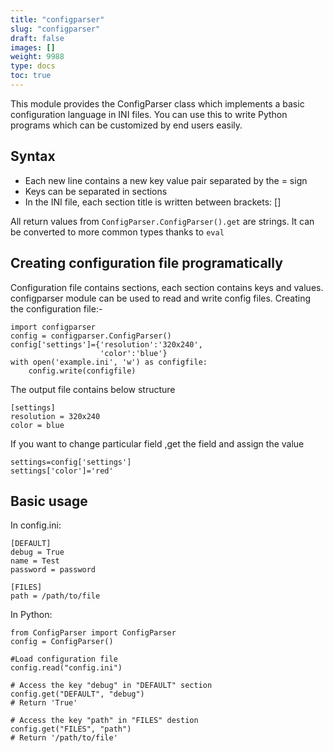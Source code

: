 ```yaml
---
title: "configparser"
slug: "configparser"
draft: false
images: []
weight: 9988
type: docs
toc: true
---
```


This module provides the ConfigParser class which implements a basic configuration language in INI files. You can use this to write Python programs which can be customized by end users easily.

## Syntax
 - Each new line contains a new key value pair separated by the = sign
 - Keys can be separated in sections
 - In the INI file, each section title is written between brackets: []

All return values from `ConfigParser.ConfigParser().get` are strings. It can be converted to more common types thanks to `eval`

## Creating configuration file programatically
Configuration file contains sections, each section contains keys and values. configparser module can be used to read and write config files.
Creating the configuration file:-

    import configparser
    config = configparser.ConfigParser()
    config['settings']={'resolution':'320x240',
                        'color':'blue'}
    with open('example.ini', 'w') as configfile:
        config.write(configfile)
The output file contains below structure

    [settings]
    resolution = 320x240
    color = blue
If you want to change particular field ,get the field and assign the value

    settings=config['settings']
    settings['color']='red'

  


## Basic usage
In config.ini:

    [DEFAULT]
    debug = True
    name = Test
    password = password
    
    [FILES]
    path = /path/to/file

In Python:

    from ConfigParser import ConfigParser
    config = ConfigParser()

    #Load configuration file
    config.read("config.ini")
    
    # Access the key "debug" in "DEFAULT" section
    config.get("DEFAULT", "debug")
    # Return 'True'

    # Access the key "path" in "FILES" destion
    config.get("FILES", "path")
    # Return '/path/to/file'

